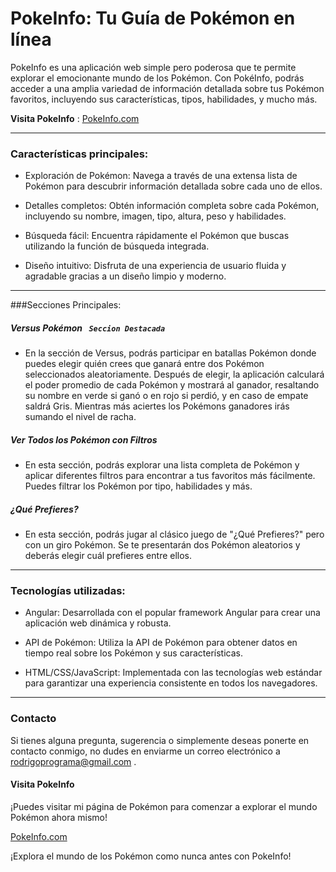 # PokeInfo: Tu Guía de Pokémon en línea
PokeInfo es una aplicación web simple pero poderosa que te permite explorar el emocionante mundo de los Pokémon. Con PokéInfo, podrás acceder a una amplia variedad de información detallada sobre tus Pokémon favoritos, incluyendo sus características, tipos, habilidades, y mucho más.

**Visita PokeInfo** : [PokeInfo.com](https://pokeinfo-rodri.netlify.app/inicio "Página de Pokémon")

------------
### Características principales:
- Exploración de Pokémon: Navega a través de una extensa lista de Pokémon para descubrir información detallada sobre cada uno de ellos.

- Detalles completos: Obtén información completa sobre cada Pokémon, incluyendo su nombre, imagen, tipo, altura, peso y habilidades.

- Búsqueda fácil: Encuentra rápidamente el Pokémon que buscas utilizando la función de búsqueda integrada.

- Diseño intuitivo: Disfruta de una experiencia de usuario fluida y agradable gracias a un diseño limpio y moderno.

------------
###Secciones Principales:
##### Versus Pokémon   ` Seccion Destacada`
- En la sección de Versus, podrás participar en batallas Pokémon donde puedes elegir quién crees que ganará entre dos Pokémon seleccionados aleatoriamente. Después de elegir, la aplicación calculará el poder promedio de cada Pokémon y mostrará al ganador, resaltando su nombre en verde si ganó o en rojo si perdió, y en caso de empate saldrá Gris. Mientras más aciertes los Pokémons ganadores irás sumando el nivel de racha.

##### Ver Todos los Pokémon con Filtros
- En esta sección, podrás explorar una lista completa de Pokémon y aplicar diferentes filtros para encontrar a tus favoritos más fácilmente. Puedes filtrar los Pokémon por tipo, habilidades y más.

##### ¿Qué Prefieres?
- En esta sección, podrás jugar al clásico juego de "¿Qué Prefieres?" pero con un giro Pokémon. Se te presentarán dos Pokémon aleatorios y deberás elegir cuál prefieres entre ellos.

------------
### Tecnologías utilizadas:
- Angular: Desarrollada con el popular framework Angular para crear una aplicación web dinámica y robusta.

- API de Pokémon: Utiliza la API de Pokémon para obtener datos en tiempo real sobre los Pokémon y sus características.

- HTML/CSS/JavaScript: Implementada con las tecnologías web estándar para garantizar una experiencia consistente en todos los navegadores.

------------
### Contacto
Si tienes alguna pregunta, sugerencia o simplemente deseas ponerte en contacto conmigo, no dudes en enviarme un correo electrónico a rodrigoprograma@gmail.com .

#### Visita PokeInfo
¡Puedes visitar mi página de Pokémon para comenzar a explorar el mundo Pokémon ahora mismo!

[PokeInfo.com](https://pokeinfo-rodri.netlify.app/inicio "Página de Pokémon")

¡Explora el mundo de los Pokémon como nunca antes con PokeInfo!
